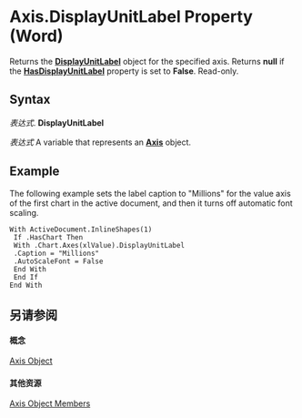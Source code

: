 
# Axis.DisplayUnitLabel Property (Word)

Returns the  **[DisplayUnitLabel](9b028f6c-fd66-f767-f3d1-09de0fbdc148.md)** object for the specified axis. Returns **null** if the **[HasDisplayUnitLabel](0d5f02d5-241d-691b-4505-1eda392d6feb.md)** property is set to **False**. Read-only.


## Syntax

 _表达式_. **DisplayUnitLabel**

 _表达式_ A variable that represents an **[Axis](3a7ad7d8-d397-a79a-eb6a-a5f0822cbe5d.md)** object.


## Example

The following example sets the label caption to "Millions" for the value axis of the first chart in the active document, and then it turns off automatic font scaling.


```
With ActiveDocument.InlineShapes(1) 
 If .HasChart Then 
 With .Chart.Axes(xlValue).DisplayUnitLabel 
 .Caption = "Millions" 
 .AutoScaleFont = False 
 End With 
 End If 
End With
```


## 另请参阅


#### 概念


[Axis Object](3a7ad7d8-d397-a79a-eb6a-a5f0822cbe5d.md)
#### 其他资源


[Axis Object Members](http://msdn.microsoft.com/library/44fa1b67-2a56-3d92-cb63-4144e1bb7282%28Office.15%29.aspx)
